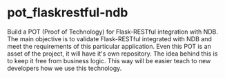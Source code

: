 # pot_flaskrestful-ndb
Build a POT (Proof of Technology) for Flask-RESTful integration with NDB. The main objective is to validate Flask-RESTful integrated with NDB and meet the requirements of this particular application. Even this POT is an asset of the project, it will have it's own repository. The idea behind this is to keep it free from business logic. This way will be easier teach to new developers how we use this technology.
